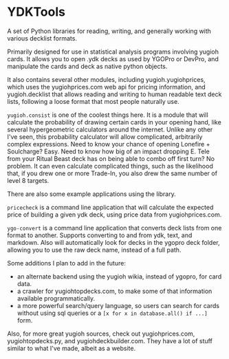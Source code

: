 # YDKTools

A set of Python libraries for reading, writing, and generally working with various decklist formats.

Primarily designed for use in statistical analysis programs involving yugioh cards. It allows you to open .ydk decks as used by YGOPro or DevPro, and manipulate the cards and deck as native python objects.

It also contains several other modules, including yugioh.yugiohprices, which uses the yugiohprices.com web api for pricing information, and yugioh.decklist that allows reading and writing to human readable text deck lists, following a loose format that most people naturally use.

`yugioh.consist` is one of the coolest things here. It is a module that will calculate the probability of drawing certain cards in your opening hand, like several hypergeometric calculators around the internet. Unlike any other I've seen, this probability calculator will allow complicated, arbitrarily complex expressions. Need to know your chance of opening Lonefire + Soulcharge? Easy. Need to know how big of an impact dropping E. Tele from your Ritual Beast deck has on being able to combo off first turn? No problem. It can even calculate complicated things, such as the likelihood that, if you drew one or more Trade-In, you also drew the same number of level 8 targets.

There are also some example applications using the library.

`pricecheck` is a command line application that will calculate the expected price of building a given ydk deck, using price data from yugiohprices.com.

`ygo-convert` is a command line application that converts deck lists from one format to another. Supports converting to and from ydk, text, and markdown. Also will automatically look for decks in the ygopro deck folder, allowing you to use the raw deck name, instead of a full path.

Some additions I plan to add in the future:

+ an alternate backend using the yugioh wikia, instead of ygopro, for card data.
+ a crawler for yugiohtopdecks.com, to make some of that information available programmatically.
+ a more powerful search/query language, so users can search for cards without using sql queries or a `[x for x in database.all() if ...]` form.

Also, for more great yugioh sources, check out yugiohprices.com, yugiohtopdecks.py, and yugiohdeckbuilder.com. They have a lot of stuff similar to what I've made, albeit as a website.
